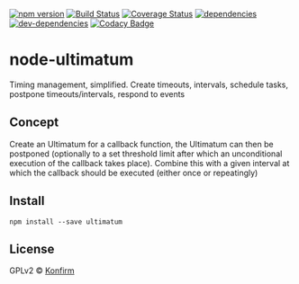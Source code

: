 [![npm version](https://badge.fury.io/js/ultimatum.svg)](http://badge.fury.io/js/ultimatum)
[![Build Status](https://travis-ci.org/konfirm/node-ultimatum.svg?branch=master)](https://travis-ci.org/konfirm/node-ultimatum)
[![Coverage Status](https://coveralls.io/repos/konfirm/node-ultimatum/badge.svg?branch=master)](https://coveralls.io/r/konfirm/node-ultimatum?branch=master)
[![dependencies](https://david-dm.org/konfirm/node-ultimatum.svg)](https://david-dm.org/konfirm/node-ultimatum#info=dependencies)
[![dev-dependencies](https://david-dm.org/konfirm/node-ultimatum/dev-status.svg)](https://david-dm.org/konfirm/node-ultimatum#info=devDependencies)
[![Codacy Badge](https://www.codacy.com/project/badge/d2575db70290498b9f027e3e5837b521)](https://www.codacy.com/app/rogier/node-ultimatum)

# node-ultimatum
Timing management, simplified. Create timeouts, intervals, schedule tasks, postpone timeouts/intervals, respond to events

## Concept
Create an Ultimatum for a callback function, the Ultimatum can then be postponed (optionally to a set threshold limit after which an unconditional execution of the callback takes place). Combine this with a given interval at which the callback should be executed (either once or repeatingly)

## Install
```
npm install --save ultimatum
```

## License
GPLv2 © [Konfirm](https://konfirm.eu)
